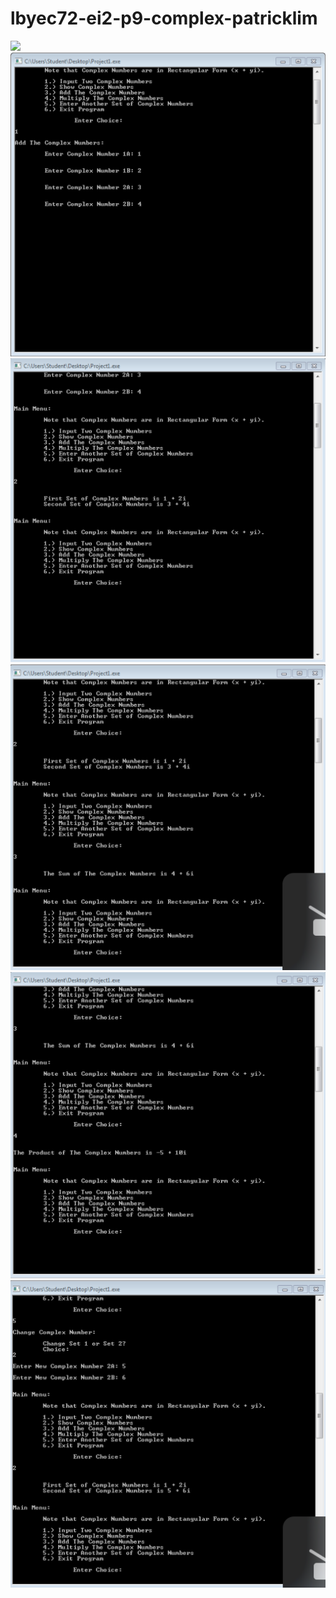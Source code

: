 # lbyec72-ei2-p9-complex-patricklim

![](Main.png)
![](Input.png)
![](Display.png)
![](Add.png)
![](Multiply.png)
![](Change.png)

